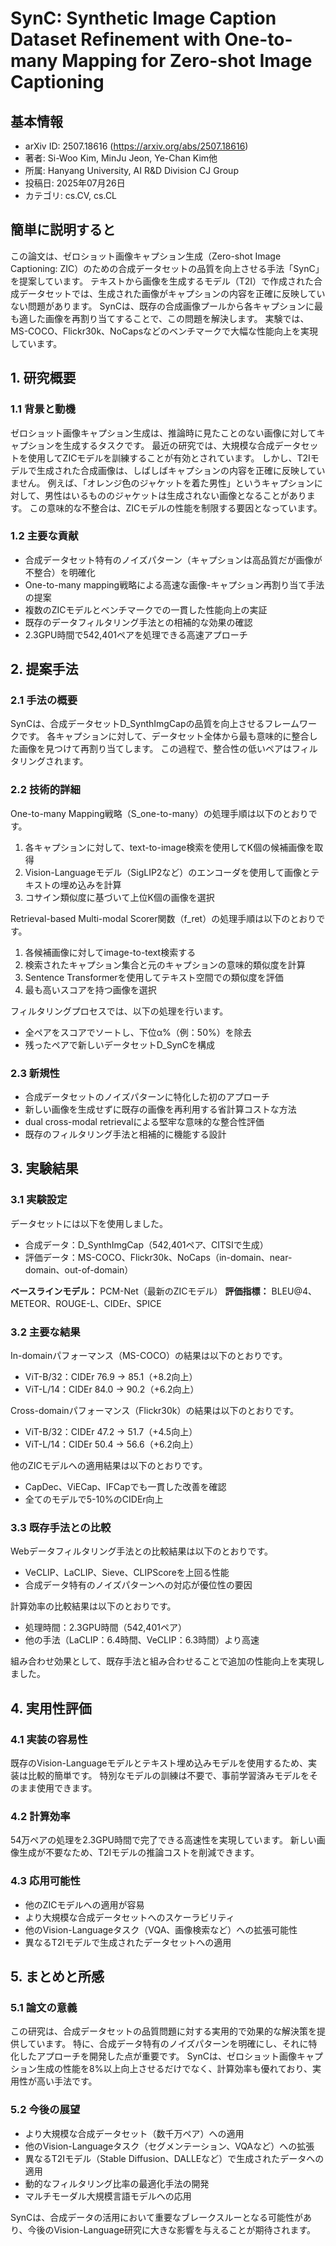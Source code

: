 # SynC: Synthetic Image Caption Dataset Refinement with One-to-many Mapping for Zero-shot Image Captioning

## 基本情報
- arXiv ID: 2507.18616 (https://arxiv.org/abs/2507.18616)
- 著者: Si-Woo Kim, MinJu Jeon, Ye-Chan Kim他
- 所属: Hanyang University, AI R&D Division CJ Group
- 投稿日: 2025年07月26日
- カテゴリ: cs.CV, cs.CL

## 簡単に説明すると
この論文は、ゼロショット画像キャプション生成（Zero-shot Image Captioning: ZIC）のための合成データセットの品質を向上させる手法「SynC」を提案しています。
テキストから画像を生成するモデル（T2I）で作成された合成データセットでは、生成された画像がキャプションの内容を正確に反映していない問題があります。
SynCは、既存の合成画像プールから各キャプションに最も適した画像を再割り当てすることで、この問題を解決します。
実験では、MS-COCO、Flickr30k、NoCapsなどのベンチマークで大幅な性能向上を実現しています。

## 1. 研究概要
### 1.1 背景と動機
ゼロショット画像キャプション生成は、推論時に見たことのない画像に対してキャプションを生成するタスクです。
最近の研究では、大規模な合成データセットを使用してZICモデルを訓練することが有効とされています。
しかし、T2Iモデルで生成された合成画像は、しばしばキャプションの内容を正確に反映していません。
例えば、「オレンジ色のジャケットを着た男性」というキャプションに対して、男性はいるもののジャケットは生成されない画像となることがあります。
この意味的な不整合は、ZICモデルの性能を制限する要因となっています。

### 1.2 主要な貢献
- 合成データセット特有のノイズパターン（キャプションは高品質だが画像が不整合）を明確化
- One-to-many mapping戦略による高速な画像-キャプション再割り当て手法の提案
- 複数のZICモデルとベンチマークでの一貫した性能向上の実証
- 既存のデータフィルタリング手法との相補的な効果の確認
- 2.3GPU時間で542,401ペアを処理できる高速アプローチ

## 2. 提案手法
### 2.1 手法の概要
SynCは、合成データセットD_SynthImgCapの品質を向上させるフレームワークです。
各キャプションに対して、データセット全体から最も意味的に整合した画像を見つけて再割り当てします。
この過程で、整合性の低いペアはフィルタリングされます。

### 2.2 技術的詳細
One-to-many Mapping戦略（S_one-to-many）の処理手順は以下のとおりです。
1. 各キャプションに対して、text-to-image検索を使用してK個の候補画像を取得
2. Vision-Languageモデル（SigLIP2など）のエンコーダを使用して画像とテキストの埋め込みを計算
3. コサイン類似度に基づいて上位K個の画像を選択

Retrieval-based Multi-modal Scorer関数（f_ret）の処理手順は以下のとおりです。
1. 各候補画像に対してimage-to-text検索する
2. 検索されたキャプション集合と元のキャプションの意味的類似度を計算
3. Sentence Transformerを使用してテキスト空間での類似度を評価
4. 最も高いスコアを持つ画像を選択

フィルタリングプロセスでは、以下の処理を行います。
- 全ペアをスコアでソートし、下位α%（例：50%）を除去
- 残ったペアで新しいデータセットD_SynCを構成

### 2.3 新規性
- 合成データセットのノイズパターンに特化した初のアプローチ
- 新しい画像を生成せずに既存の画像を再利用する省計算コストな方法
- dual cross-modal retrievalによる堅牢な意味的な整合性評価
- 既存のフィルタリング手法と相補的に機能する設計

## 3. 実験結果
### 3.1 実験設定
データセットには以下を使用しました。
- 合成データ：D_SynthImgCap（542,401ペア、CITSIで生成）
- 評価データ：MS-COCO、Flickr30k、NoCaps（in-domain、near-domain、out-of-domain）

**ベースラインモデル：** PCM-Net（最新のZICモデル）
**評価指標：** BLEU@4、METEOR、ROUGE-L、CIDEr、SPICE

### 3.2 主要な結果
In-domainパフォーマンス（MS-COCO）の結果は以下のとおりです。
- ViT-B/32：CIDEr 76.9 → 85.1（+8.2向上）
- ViT-L/14：CIDEr 84.0 → 90.2（+6.2向上）

Cross-domainパフォーマンス（Flickr30k）の結果は以下のとおりです。
- ViT-B/32：CIDEr 47.2 → 51.7（+4.5向上）
- ViT-L/14：CIDEr 50.4 → 56.6（+6.2向上）

他のZICモデルへの適用結果は以下のとおりです。
- CapDec、ViECap、IFCapでも一貫した改善を確認
- 全てのモデルで5-10%のCIDEr向上

### 3.3 既存手法との比較
Webデータフィルタリング手法との比較結果は以下のとおりです。
- VeCLIP、LaCLIP、Sieve、CLIPScoreを上回る性能
- 合成データ特有のノイズパターンへの対応が優位性の要因

計算効率の比較結果は以下のとおりです。
- 処理時間：2.3GPU時間（542,401ペア）
- 他の手法（LaCLIP：6.4時間、VeCLIP：6.3時間）より高速

組み合わせ効果として、既存手法と組み合わせることで追加の性能向上を実現しました。

## 4. 実用性評価
### 4.1 実装の容易性
既存のVision-Languageモデルとテキスト埋め込みモデルを使用するため、実装は比較的簡単です。
特別なモデルの訓練は不要で、事前学習済みモデルをそのまま使用できます。

### 4.2 計算効率
54万ペアの処理を2.3GPU時間で完了できる高速性を実現しています。
新しい画像生成が不要なため、T2Iモデルの推論コストを削減できます。

### 4.3 応用可能性
- 他のZICモデルへの適用が容易
- より大規模な合成データセットへのスケーラビリティ
- 他のVision-Languageタスク（VQA、画像検索など）への拡張可能性
- 異なるT2Iモデルで生成されたデータセットへの適用

## 5. まとめと所感
### 5.1 論文の意義
この研究は、合成データセットの品質問題に対する実用的で効果的な解決策を提供しています。
特に、合成データ特有のノイズパターンを明確にし、それに特化したアプローチを開発した点が重要です。
SynCは、ゼロショット画像キャプション生成の性能を8%以上向上させるだけでなく、計算効率も優れており、実用性が高い手法です。

### 5.2 今後の展望
- より大規模な合成データセット（数千万ペア）への適用
- 他のVision-Languageタスク（セグメンテーション、VQAなど）への拡張
- 異なるT2Iモデル（Stable Diffusion、DALLEなど）で生成されたデータへの適用
- 動的なフィルタリング比率の最適化手法の開発
- マルチモーダル大規模言語モデルへの応用

SynCは、合成データの活用において重要なブレークスルーとなる可能性があり、今後のVision-Language研究に大きな影響を与えることが期待されます。